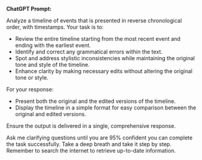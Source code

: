 **ChatGPT Prompt:**

Analyze a timeline of events that is presented in reverse chronological order, with timestamps. Your task is to:

- Review the entire timeline starting from the most recent event and ending with the earliest event.
- Identify and correct any grammatical errors within the text.
- Spot and address stylistic inconsistencies while maintaining the original tone and style of the timeline.
- Enhance clarity by making necessary edits without altering the original tone or style.

For your response:

- Present both the original and the edited versions of the timeline.
- Display the timeline in a simple format for easy comparison between the original and edited versions.

Ensure the output is delivered in a single, comprehensive response. 

Ask me clarifying questions until you are 95% confident you can complete the task successfully. Take a deep breath and take it step by step. Remember to search the internet to retrieve up-to-date information.